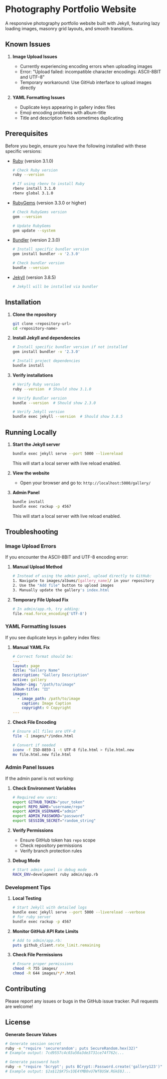 # Photography Portfolio Website

A responsive photography portfolio website built with Jekyll, featuring lazy loading images, masonry grid layouts, and smooth transitions.

## Known Issues

1. **Image Upload Issues**
   - Currently experiencing encoding errors when uploading images
   - Error: "Upload failed: incompatible character encodings: ASCII-8BIT and UTF-8"
   - Temporary workaround: Use GitHub interface to upload images directly

2. **YAML Formatting Issues** 
   - Duplicate keys appearing in gallery index files
   - Emoji encoding problems with album-title
   - Title and description fields sometimes duplicating

## Prerequisites

Before you begin, ensure you have the following installed with these specific versions:

- [Ruby](https://www.ruby-lang.org/en/downloads/) (version 3.1.0)
  ```bash
  # Check Ruby version
  ruby --version
  
  # If using rbenv to install Ruby
  rbenv install 3.1.0
  rbenv global 3.1.0
  ```

- [RubyGems](https://rubygems.org/pages/download) (version 3.3.0 or higher)
  ```bash
  # Check RubyGems version
  gem --version
  
  # Update RubyGems
  gem update --system
  ```

- [Bundler](https://bundler.io/) (version 2.3.0)
  ```bash
  # Install specific bundler version
  gem install bundler -v '2.3.0'
  
  # Check bundler version
  bundle --version
  ```

- [Jekyll](https://jekyllrb.com/docs/installation/) (version 3.8.5)
  ```bash
  # Jekyll will be installed via bundler
  ```

## Installation

1. **Clone the repository**
   ```bash
   git clone <repository-url>
   cd <repository-name>
   ```

2. **Install Jekyll and dependencies**
   ```bash
   # Install specific bundler version if not installed
   gem install bundler -v '2.3.0'

   # Install project dependencies
   bundle install
   ```

3. **Verify installations**
   ```bash
   # Verify Ruby version
   ruby --version  # Should show 3.1.0
   
   # Verify Bundler version
   bundle --version  # Should show 2.3.0
   
   # Verify Jekyll version
   bundle exec jekyll --version  # Should show 3.8.5
   ```

## Running Locally

1. **Start the Jekyll server**
   ```bash
   bundle exec jekyll serve --port 5000 --livereload
   ```
   This will start a local server with live reload enabled.

2. **View the website**
   - Open your browser and go to: `http://localhost:5000/gallery/`

3. **Admin Panel**
   ```bash
   bundle install
   bundle exec rackup -p 4567
   ```
   This will start a local server with live reload enabled. 
   

## Troubleshooting

### Image Upload Errors

If you encounter the ASCII-8BIT and UTF-8 encoding error:

1. **Manual Upload Method**
   ```bash
   # Instead of using the admin panel, upload directly to GitHub:
   1. Navigate to images/albums/[gallery_name]/ in your repository
   2. Use the "Add file" button to upload images
   3. Manually update the gallery's index.html
   ```

2. **Temporary File Upload Fix**
   ```ruby
   # In admin/app.rb, try adding:
   file.read.force_encoding('UTF-8')
   ```

### YAML Formatting Issues

If you see duplicate keys in gallery index files:

1. **Manual YAML Fix**
   ```yaml
   # Correct format should be:
   ---
   layout: page
   title: "Gallery Name"
   description: "Gallery Description"
   active: gallery
   header-img: "/path/to/image"
   album-title: "🎞️"
   images:
     - image_path: /path/to/image
       caption: Image Caption
       copyright: © Copyright
   ---
   ```

2. **Check File Encoding**
   ```bash
   # Ensure all files are UTF-8
   file -I images/*/index.html
   
   # Convert if needed
   iconv -f ISO-8859-1 -t UTF-8 file.html > file.html.new
   mv file.html.new file.html
   ```

### Admin Panel Issues

If the admin panel is not working:

1. **Check Environment Variables**
   ```bash
   # Required env vars:
   export GITHUB_TOKEN="your_token"
   export REPO_NAME="username/repo"
   export ADMIN_USERNAME="admin"
   export ADMIN_PASSWORD="password"
   export SESSION_SECRET="random_string"
   ```

2. **Verify Permissions**
   - Ensure GitHub token has `repo` scope
   - Check repository permissions
   - Verify branch protection rules

3. **Debug Mode**
   ```bash
   # Start admin panel in debug mode
   RACK_ENV=development ruby admin/app.rb
   ```

### Development Tips

1. **Local Testing**
   ```bash
   # Start Jekyll with detailed logs
   bundle exec jekyll serve --port 5000 --livereload --verbose
   # for ruby server
   bundle exec rackup -p 4567  
   ```

2. **Monitor GitHub API Rate Limits**
   ```ruby
   # Add to admin/app.rb:
   puts github_client.rate_limit.remaining
   ```

3. **Check File Permissions**
   ```bash
   # Ensure proper permissions
   chmod -R 755 images/
   chmod -R 644 images/*/*.html
   ```

## Contributing

Please report any issues or bugs in the GitHub issue tracker. Pull requests are welcome!

## License

**Generate Secure Values**
   ```bash
   # Generate session secret
   ruby -e "require 'securerandom'; puts SecureRandom.hex(32)"
   # Example output: 7cd9557c4c03a50a3de3731ce74f762c...

   # Generate password hash
   ruby -e "require 'bcrypt'; puts BCrypt::Password.create('gallery123')"
   # Example output: $2a$12$K7Sv1OE4YMB0vU7Wf8USW.RGkE0J...
   ```
